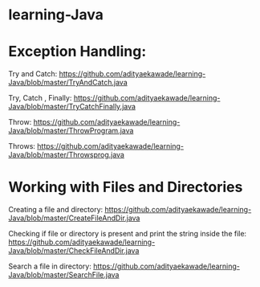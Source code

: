 # learning-Java

# Exception Handling: 

Try and Catch: https://github.com/adityaekawade/learning-Java/blob/master/TryAndCatch.java

Try, Catch , Finally: https://github.com/adityaekawade/learning-Java/blob/master/TryCatchFinally.java 

Throw: https://github.com/adityaekawade/learning-Java/blob/master/ThrowProgram.java

Throws: https://github.com/adityaekawade/learning-Java/blob/master/Throwsprog.java 

# Working with Files and Directories 

Creating a file and directory: https://github.com/adityaekawade/learning-Java/blob/master/CreateFileAndDir.java

Checking if file or directory is present and print the string inside the file: https://github.com/adityaekawade/learning-Java/blob/master/CheckFileAndDir.java

Search a file in directory: https://github.com/adityaekawade/learning-Java/blob/master/SearchFile.java
